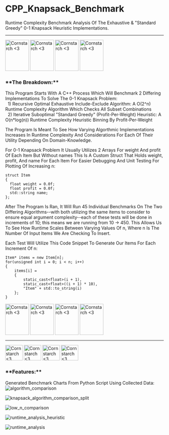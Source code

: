 # CPP_Knapsack_Benchmark
Runtime Complexity Benchmark Analysis Of The Exhaustive &amp; "Standard Greedy"  0-1 Knapsack Heuristic Implementations. 

----------------------------------------------

<img src="https://github.com/user-attachments/assets/b42434d4-bd8f-46c2-b5e7-5de18d4db46b" alt="Cornstarch <3" width="75" height="99"> <img src="https://github.com/user-attachments/assets/b42434d4-bd8f-46c2-b5e7-5de18d4db46b" alt="Cornstarch <3" width="75" height="99"> <img src="https://github.com/user-attachments/assets/b42434d4-bd8f-46c2-b5e7-5de18d4db46b" alt="Cornstarch <3" width="75" height="99"> <img src="https://github.com/user-attachments/assets/b42434d4-bd8f-46c2-b5e7-5de18d4db46b" alt="Cornstarch <3" width="75" height="99"> 


<h3>**The Breakdown:**</h3>

This Program Starts With A C++ Process Which Will Benchmark 2 Differing Implementations To Solve The 0-1 Knapsack Problem:
  <br>&nbsp; 1) Recursive Optimal Exhaustive Include-Exclude Algorithm: A O(2^n) Runtime Complexity Algorithm Which Checks All Subset Combinations
  <br>&nbsp; 2) Iterative Suboptimal "Standard Greedy" (Profit-Per-Weight) Heuristic: A O(n*log(n)) Runtime Complexity Heuristic Binning By Profit-Per-Weight

The Program Is Meant To See How Varying Algorthmic Implementations Increases In Runtime Complexity And Considerations For Each Of Their Utility Depending On Domain-Knowledge. 

For 0-1 Knapsack Problem It Usually Utilizes 2 Arrays For weight And profit Of Each Item But Without names This Is A Custom Struct That Holds weight, profit, And name For Each Item For Easier Debugging And Unit Testing For Plotting Of Increasing n:

    struct Item
    {
      float weight = 0.0f;
      float profit = 0.0f;
      std::string name;
    };


After The Program Is Ran, It Will Run 45 Individual Benchmarks On The Two Differing Algorithms--with both utilizing the same items to consider to ensure equal argument complexity--each of these tests will be done in increments of 10; this means we are running from 10 -> 450. This Allows Us To See How Runtime Scales Between Varying Values Of n, Where n Is The Number Of Input Items We Are Checking To Insert.

Each Test Will Utilize This Code Snippet To Generate Our Items For Each Increment Of n:

    Item* items = new Item[n];
    for(unsigned int i = 0; i < n; i++)
    {
        items[i] =
        {
            static_cast<float>(i + 1),
            static_cast<float>((i + 1) * 10),
            "Item" + std::to_string(i)
        };
    }


<img src="https://github.com/user-attachments/assets/00f8d76b-9e49-432c-9506-3d460840a991" alt="Cornstarch <3" width="75" height="99"> <img src="https://github.com/user-attachments/assets/00f8d76b-9e49-432c-9506-3d460840a991" alt="Cornstarch <3" width="75" height="99"> <img src="https://github.com/user-attachments/assets/00f8d76b-9e49-432c-9506-3d460840a991" alt="Cornstarch <3" width="75" height="99"> <img src="https://github.com/user-attachments/assets/00f8d76b-9e49-432c-9506-3d460840a991" alt="Cornstarch <3" width="75" height="99"> 

----------------------------------------------

<img src="https://github.com/user-attachments/assets/645e1b72-7232-4f0c-9214-ec72adf171cf" alt="Cornstarch <3" width="55" height="49"> <img src="https://github.com/user-attachments/assets/645e1b72-7232-4f0c-9214-ec72adf171cf" alt="Cornstarch <3" width="55" height="49"> <img src="https://github.com/user-attachments/assets/645e1b72-7232-4f0c-9214-ec72adf171cf" alt="Cornstarch <3" width="55" height="49"> <img src="https://github.com/user-attachments/assets/645e1b72-7232-4f0c-9214-ec72adf171cf" alt="Cornstarch <3" width="55" height="49">  




<h3>**Features:**</h3>

Generated Benchmark Charts From Python Script Using Collected Data:
![algorithm_comparison](https://github.com/user-attachments/assets/d6297d24-06dd-43b3-ba97-4cccfdc59476)

![knapsack_algorithm_comparison_split](https://github.com/user-attachments/assets/28fefa31-6856-4a5e-b491-dc36a61b6550)

![low_n_comparison](https://github.com/user-attachments/assets/379f939f-4d5b-4bee-b062-bd0090fdff19)

![runtime_analysis_heuristic](https://github.com/user-attachments/assets/840c5d62-99a5-4075-a423-1fea90fbbf82)

![runtime_analysis](https://github.com/user-attachments/assets/2973feea-065f-4349-8feb-7fcd90b3d456)

